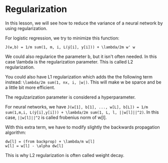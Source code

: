 # Regularization

In this lesson, we will see how to reduce the variance of a neural network by using regularization.

For logistic regression, we try to minimize this function:

```
J(w,b) = 1/m sum(1, m, i, L(ý[i], y[i])) + \lambda/2m w' w
```

We could also regularice the parameter b, but it isn't often needed. In this case \lambda is the regularization parameter. This is called L2 regularization.

You could also have L1 regularization which adds the the following term instead: `\lambda/2m sum(1, nx, i, |w|)`. This will make w be sparce and be a little bit more efficient.

The regulzarization parameter is considered a hyperparameter.

For neural networks, we have `J(w[1], b[1], ..., w[L], b[L]) = 1/m sum(1,m,i, L(ý[i],y[i])) + \lambda/2m sum(1, L, l, ||w[l]||^2)`. In this case, `||w[l]||^2` is called frobenius norm of w[l].

With this extra term, we have to modify slightly the backwards propagation algorithm:

```
dw[l] = (from backprop) + \lambda/m w[l]
w[l] = w[l] - \alpha dw[l]
```

This is why L2 regularization is often called weight decay.
